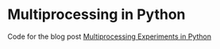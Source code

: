 # Multiprocessing in Python
Code for the blog post [Multiprocessing Experiments in Python](https://reidy-p.github.io/python-multiprocessing/)
